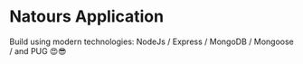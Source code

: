 # Natours Application 
Build using modern technologies:
NodeJs / Express / MongoDB / Mongoose / and PUG 😍😎